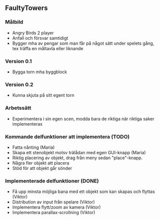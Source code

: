 ## FaultyTowers

### Målbild
* Angry Birds 2 player
* Anfall och försvar samtidigt
* Bygger mha av pengar som man får på något sätt under spelets gång, tex träffa en måltavla eller liknande

### Version 0.1
* Bygga torn mha byggblock

### Version 0.2
* Kunna skjuta på sitt egent torn

### Arbetssätt
* Experimentera i sin egen scen, modda bara de riktiga när riktiga saker implementeras

### Kommande delfunktioner att implementera (TODO)
* Fatta nånting (Maria)
* Skapa ett stenobjekt motsv trälådan med egen GUI-knapp (Maria)
* Riktig placering av objekt, drag från meny sedan "place"-knapp.
* Några fler objekt att placera
* Stöd för att objekt går sönder

### Implementerade delfunktioner (DONE)
* Få upp minsta möjliga bana med ett objekt som kan skapas och flyttas (Viktor)
* Distribution av input från spelare (Viktor)
* Implementera flytt/zoom av kamera (Viktor)
* Implementera parallax-scrollning (Viktor)
